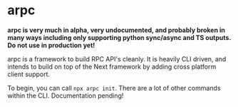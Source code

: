 # arpc
**arpc is very much in alpha, very undocumented, and probably broken in many ways including only supporting python sync/async and TS outputs. Do not use in production yet!**

arpc is a framework to build RPC API's cleanly. It is heavily CLI driven, and intends to build on top of the Next framework by adding cross platform client support.

To begin, you can call `npx arpc init`. There are a lot of other commands within the CLI. Documentation pending!
